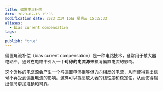 ```yaml
---
title: 偏置电流补偿
date: 2023-02-15 15:55
modification date: 2023 二月 15日 星期三 15:55:33
aliases:
  - bias current compensation
tags:
  - 
publish: "true"
---
```


偏置电流补偿（bias current compensation）是一种电路技术，通常用于放大器电路中。通过在电路中引入一个**对称的电流源**来抵消偏置电流的影响。

这个对称的电流源会产生一个与偏置电流相等但方向相反的电流，从而使得输出信号不再受到偏置电流的影响。这样可以提高放大器的线性度和稳定性，从而使得输出信号更加准确和可靠。